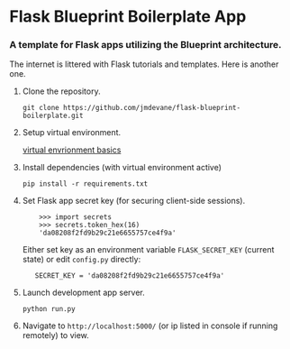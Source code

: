 # Flask Blueprint Boilerplate App
### A template for Flask apps utilizing the Blueprint architecture.

The internet is littered with Flask tutorials and templates. Here is another one.

1. Clone the repository.

    `git clone https://github.com/jmdevane/flask-blueprint-boilerplate.git`

2. Setup virtual environment.

    [virtual envrionment basics](https://realpython.com/python-virtual-environments-a-primer/#create-it)

3. Install dependencies (with virtual environment active)

    `pip install -r requirements.txt`

4. Set Flask app secret key (for securing client-side sessions).

    ```
        >>> import secrets
        >>> secrets.token_hex(16)
        'da08208f2fd9b29c21e6655757ce4f9a'
    ```

    Either set key as an environment variable `FLASK_SECRET_KEY` (current state) or edit `config.py` directly:

    `   SECRET_KEY = 'da08208f2fd9b29c21e6655757ce4f9a'`

5. Launch development app server.

    `python run.py`

6. Navigate to `http://localhost:5000/` (or ip listed in console if running remotely) to view.